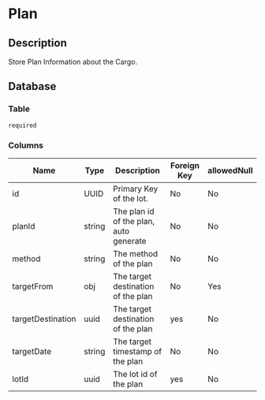 # Plan

## Description

Store Plan Information about the Cargo.

## Database

### Table

`required`

### Columns

| Name              | Type   | Description                            | Foreign Key | allowedNull |
|-------------------|--------|----------------------------------------|-------------|-------------|
| id                | UUID   | Primary Key of the lot.                | No          | No          |
| planId            | string | The plan id of the plan, auto generate | No          | No          |
| method            | string | The method of the plan                 | No          | No          |
| targetFrom        | obj    | The target destination of the plan     | No          | Yes         |
| targetDestination | uuid   | The target destination of the plan     | yes         | No          |
| targetDate        | string | The target timestamp of the plan       | No          | No          |
| lotId             | uuid   | The lot id of the plan                 | yes         | No          |
